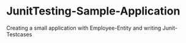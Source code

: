 # JunitTesting-Sample-Application
Creating a small application with Employee-Entity and writing Junit-Testcases 
